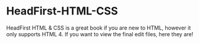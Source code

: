 # HeadFirst-HTML-CSS
HeadFirst HTML & CSS is a great book if you are new to HTML, however it only supports HTML 4. If you want to view the final edit files, here they are!
